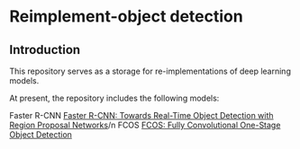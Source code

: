 # Reimplement-object detection
## Introduction
This repository serves as a storage for re-implementations of deep learning models. 

At present, the repository includes the following models:

Faster R-CNN [Faster R-CNN: Towards Real-Time Object Detection with Region Proposal Networks](https://arxiv.org/abs/1506.01497)/n
FCOS [FCOS: Fully Convolutional One-Stage Object Detection](https://arxiv.org/abs/1904.01355)
